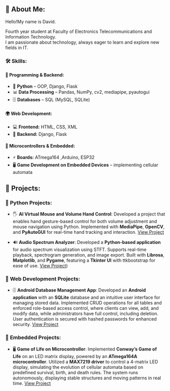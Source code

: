 ## 🌟 About Me:
Hello!My name is David.

Fourth year student at Faculty of Electronics Telecommunications and Information Technology.  
I am passionate about technology, always eager to learn and explore new fields in IT.

### 🛠 Skills:
#### 🚀 Programming & Backend:
- 🐍 **Python** – OOP, Django, Flask
- 📊 **Data Processing** – Pandas, NumPy, cv2, mediapipe, pyautogui
- 🗄️ **Databases** – SQL (MySQL, SQLite)

#### 🌍 Web Development:
- 💻 **Frontend:** HTML, CSS, XML
- 🔧 **Backend:** Django, Flask

#### 🔌 Microcontrollers & Embedded:
- ⚡ **Boards:** ATmega164 ,Arduino, ESP32
-  🖥️ **Game Development on Embedded Devices** – implementing cellular automata
  
## 🚀 Projects:

### 🔹 **Python Projects:**
- 🖐️ **AI Virtual Mouse and Volume Hand Control**: Developed a project that enables hand gesture-based control for both volume adjustment and mouse navigation using Python. Implemented with **MediaPipe**, **OpenCV**, and **PyAutoGUI** for real-time hand tracking and interaction.
 [View Project](https://github.com/davidgradea/Virtual-Mouse-and-Volume-Hand-Control)

    
- 🔊 **Audio Spectrum Analyzer**: Developed a **Python-based application** for audio spectrum visualization using STFT. Supports real-time playback, spectrogram generation, and image export. Built with **Librosa**, **Matplotlib**, and **Pygame**, featuring a **Tkinter UI** with ttkbootstrap for ease of use.
 [View Project](https://github.com/davidgradea/Audio-Spectrum-Analyzer))


### 🔹 **Web Development Projects:**
- 🗄️ **Android Database Management App**: Developed an **Android application** with an **SQLite** database and an intuitive user interface for managing stored data. Implemented CRUD operations for all tables and enforced role-based access control, where clients can view, add, and modify data, while administrators have full control, including deletion. User authentication is secured with hashed passwords for enhanced security.
   [View Project](https://github.com/davidgradea/Android-Database-Management-App)

### 🔹 **Embedded Projects:**
- 🖥️  **Game of Life on Microcontroller**: Implemented **Conway’s Game of Life** on an LED matrix display, powered by an **ATmega164A microcontroller**. Utilized a **MAX7219 driver** to control a 4-matrix LED display, simulating the evolution of cellular automata based on predefined survival, birth, and death rules. The system runs autonomously, displaying stable structures and moving patterns in real time.
   [View Project](https://github.com/davidgradea/Game-of-Life)

